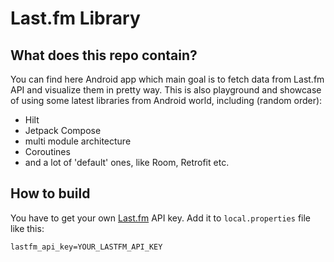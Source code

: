 # Last.fm Library
## What does this repo contain?

You can find here Android app which main goal is to fetch data from Last.fm API and visualize them in pretty way.
This is also playground and showcase of using some latest libraries from Android world, including (random order):
- Hilt
- Jetpack Compose
- multi module architecture
- Coroutines
- and a lot of 'default' ones, like Room, Retrofit etc.


## How to build
You have to get your own [Last.fm](https://www.last.fm) API key.
Add it to `local.properties` file like this:
```
lastfm_api_key=YOUR_LASTFM_API_KEY
```